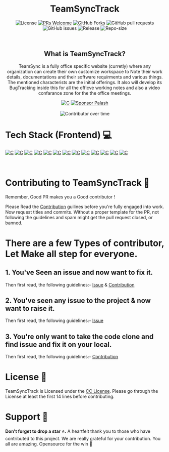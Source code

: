 <h1 align="center">TeamSyncTrack</h1>
<div align="center">
    
<p align="center">
    <img alt="License" src="https://img.shields.io/badge/License-CC-yellow.svg">
    <a href="http://makeapullrequest.com" target="_blank"><img src="https://img.shields.io/badge/PRs-welcome-brightgreen.svg?style=flat" alt="PRs Welcome"></a>
    <img alt="GitHub Forks" src="https://img.shields.io/github/forks/iamrealpalash/TeamSyncTrack">
    <img alt="GitHub pull requests" src="https://img.shields.io/github/issues-pr/iamrealpalash/TeamSyncTrack">
    <img alt="GitHub issues" src="https://img.shields.io/github/issues/iamrealpalash/TeamSyncTrack">
    <img alt="Release" src="https://img.shields.io/github/v/release/iamrealpalash/TeamSyncTrack">
    <img alt="Repo-size" src="https://img.shields.io/github/repo-size/iamrealpalash/TeamSyncTrack">
</p>
</div>
<br>

<h2 align="center">What is TeamSyncTrack?</h2>
<p align="center">TeamSync is a fully office specific website (curretly) where any organization can create their own customize workspace to Note their work details, documentations and their software requirments and various things. The mentioned characterists are the initial offerings. It also will develop its BugTracking inside this for all the officve working notes and also a video confarance zone for the the office meetings.</p>


<div  align="center" >
<a href="https://github.com/iamrealpalash/TeamSyncTrack"><img alt="C" src="https://img.shields.io/badge/Production%20Release-07C160?style=for-the-badge&logo=vercel&logoColor=white"></a> <a href="https://github.com/sponsors/iamrealpalash"><img alt="Sponsor Palash" src="https://img.shields.io/badge/sponsor-30363D?style=for-the-badge&logo=GitHub-Sponsors&logoColor=#white"></a>
</div>
<br>
<div align="center">
    <img alt="Contributor over time" src="https://contributor-overtime-api.apiseven.com/contributors-svg?chart=contributorOverTime&repo=iamrealpalash/TeamSyncTrack">
</div>

# Tech Stack (Frontend) 💻

<p >
    <a href="https://nextjs.org/"><img alt="C" src="https://img.shields.io/badge/next.js-000000?style=for-the-badge&logo=nextdotjs&logoColor=white"></a>
    <a href="https://getbootstrap.com/"><img alt="C" src="https://img.shields.io/badge/Bootstrap-%23563D7C.svg?style=for-the-badge&logo=bootstrap&logoColor=white"></a>
    <a href="https://docs.github.com/en"><img alt="C" src="https://img.shields.io/badge/GitHub-%23121011.svg?style=for-the-badge&logo=github&logoColor=white"></a>
    <a href="https://opensource.guide/how-to-contribute/"><img alt="C" src="https://img.shields.io/badge/Open%20Source-%23F05032.svg?style=for-the-badge&logo=open-source-initiative&logoColor=white"></a>
    <a href="https://developer.mozilla.org/en-US/docs/Web/CSS"><img alt="C" src="https://img.shields.io/badge/CSS-%231572B6.svg?style=for-the-badge&logo=css3&logoColor=white"></a>
    <a href="https://www.canva.com/designschool/tutorials/getting-started/"><img alt="C" src="https://img.shields.io/badge/Canva-%2300C4CC.svg?style=for-the-badge&logo=canva&logoColor=white"></a>
    <a href="https://help.figma.com/hc/en-us/categories/360002051613-Get-started"><img alt="C" src="https://img.shields.io/badge/Figma-%23F24E1E.svg?style=for-the-badge&logo=figma&logoColor=white"></a>
    <a href="https://docs.github.com/en/actions"><img alt="C" src="https://img.shields.io/badge/GitHub%20Actions-%232671E5.svg?style=for-the-badge&logo=github-actions&logoColor=white"></a>
    <a href="https://docs.github.com/en/actions"><img alt="C" src="https://img.shields.io/badge/vite-%23646CFF.svg?style=for-the-badge&logo=vite&logoColor=white"></a>
    <a href="https://docs.github.com/en/actions"><img alt="C" src="https://img.shields.io/badge/react%20zustand-%2320232a.svg?style=for-the-badge&logo=react&logoColor=%2361DAFB"></a>
    <a href="https://docs.github.com/en/actions"><img alt="C" src="https://img.shields.io/badge/Axios-5A29E4?logo=axios&logoColor=fff&style=for-the-badge"></a>
    <a href="https://docs.github.com/en/actions"><img alt="C" src="https://img.shields.io/badge/Passport-34E27A?logo=passport&logoColor=000&style=for-the-badge"></a>
    <a href="https://docs.github.com/en/actions"><img alt="C" src="https://img.shields.io/badge/.ENV-ECD53F?logo=dotenv&logoColor=000&style=for-the-badge"></a>
    

</p>

</br>

# Contributing to TeamSyncTrack 🔐

Remember, Good PR makes you a Good contributor !

Please Read the [Contribution](CONTRIBUTION.md) guilines before you're fully engaged into work. Now request titles and commits. Without a proper template for the PR, not following the guidelines and spam might get the pull request closed, or banned.

# There are a few Types of contributor, Let Make all step for everyone.

## 1️. You've Seen an issue and now want to fix it.

Then first read, the following guidelines:-
[Issue](ISSUE.md) & [Contribution](CONTRIBUTION.md)

## 2️. You've seen any issue to the project & now want to raise it.

Then first read, the following guidelines:-
[Issue](ISSUE.md) 

## 3. You're only want to take the code clone and find issue and fix it on your local.

Then first read, the following guidelines:-
[Contribution](CONTRIBUTION.md)


# License 👮

TeamSyncTrack is Licensed under the <a href="./LICENSE">CC License</a>. Please go through the License at least the first 14 lines before contributing.

# Support 🙏

**Don't forget to drop a star ⭐.** A heartfelt thank you to those who have contributed to this project. We are really grateful for your contribution. You all are amazing. Opensource for the win 🚀
